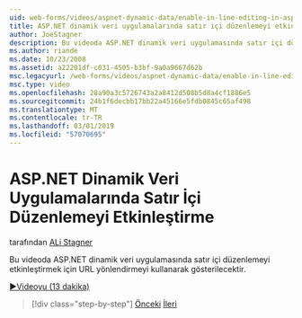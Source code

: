 ```yaml
---
uid: web-forms/videos/aspnet-dynamic-data/enable-in-line-editing-in-aspnet-dynamic-data-applications
title: ASP.NET dinamik veri uygulamalarında satır içi düzenlemeyi etkinleştir | Microsoft Docs
author: JoeStagner
description: Bu videoda ASP.NET dinamik veri uygulamasında satır içi düzenlemeyi etkinleştirmek için URL yönlendirmeyi kullanarak gösterilecektir.
ms.author: riande
ms.date: 10/23/2008
ms.assetid: a22201df-c031-4505-b3bf-9a0a9667d62b
msc.legacyurl: /web-forms/videos/aspnet-dynamic-data/enable-in-line-editing-in-aspnet-dynamic-data-applications
msc.type: video
ms.openlocfilehash: 28a90a3c5726743a2a8412d508b5d8a4cf1886e5
ms.sourcegitcommit: 24b1f6decbb17bb22a45166e5fdb0845c65af498
ms.translationtype: MT
ms.contentlocale: tr-TR
ms.lasthandoff: 03/01/2019
ms.locfileid: "57070695"
---
```

<a name="enable-in-line-editing-in-aspnet-dynamic-data-applications"></a>ASP.NET Dinamik Veri Uygulamalarında Satır İçi Düzenlemeyi Etkinleştirme
====================
tarafından [ALi Stagner](https://github.com/JoeStagner)

Bu videoda ASP.NET dinamik veri uygulamasında satır içi düzenlemeyi etkinleştirmek için URL yönlendirmeyi kullanarak gösterilecektir.

[&#9654;Videoyu (13 dakika)](https://channel9.msdn.com/Blogs/ASP-NET-Site-Videos/enable-in-line-editing-in-aspnet-dynamic-data-applications)

> [!div class="step-by-step"]
> [Önceki](begin-modifying-dynamic-data-applications-with-url-routing.md)
> [İleri](how-to-enable-table-specific-routing-in-dynamic-data-applications.md)
